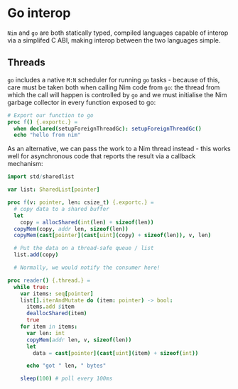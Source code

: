 # Go interop

`Nim` and `go` are both statically typed, compiled languages capable of interop via a simplifed C ABI, making interop between the two languages simple.

## Threads

`go` includes a native `M:N` scheduler for running `go` tasks - because of this, care must be taken both when calling Nim code from `go`: the thread from which the call will happen is controlled by `go` and  we must initialise the Nim garbage collector in every function exposed to go:

```nim
# Export our function to go
proc f() {.exportc.} =
  when declared(setupForeignThreadGc): setupForeignThreadGc()
  echo "hello from nim"
```

As an alternative, we can pass the work to a Nim thread instead - this works well for asynchronous code that reports the result via a callback mechanism:


```nim
import std/sharedlist

var list: SharedList[pointer]

proc f(v: pointer, len: csize_t) {.exportc.} =
  # copy data to a shared buffer
  let
    copy = allocShared(int(len) + sizeof(len))
  copyMem(copy, addr len, sizeof(len))
  copyMem(cast[pointer](cast[uint](copy) + sizeof(len)), v, len)

  # Put the data on a thread-safe queue / list
  list.add(copy)

  # Normally, we would notify the consumer here!

proc reader() {.thread.} =
  while true:
    var items: seq[pointer]
    list[].iterAndMutate do (item: pointer) -> bool:
      items.add $item
      deallocShared(item)
      true
    for item in items:
      var len: int
      copyMem(addr len, v, sizeof(len))
      let
        data = cast[pointer](cast[uint](item) + sizeof(int))

      echo "got " len, " bytes"

    sleep(100) # poll every 100ms
```
